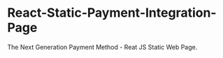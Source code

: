 # React-Static-Payment-Integration-Page
 The Next Generation Payment Method - Reat JS Static Web Page.
